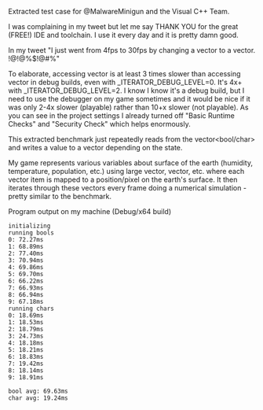 Extracted test case for @MalwareMinigun and the Visual C++ Team.

I was complaining in my tweet but let me say THANK YOU for the great (FREE!) IDE and toolchain. I
use it every day and it is pretty damn good.

In my tweet "I just went from 4fps to 30fps by changing a vector<bool> to a vector<char>. !@!@%$!@#%"

To elaborate, accessing vector<bool> is at least 3 times slower than accessing vector<char> in
debug builds, even with _ITERATOR_DEBUG_LEVEL=0. It's 4x+ with _ITERATOR_DEBUG_LEVEL=2. I know I
know it's a debug build, but I need to use the debugger on my game sometimes and it would be nice
if it was only 2-4x slower (playable) rather than 10+x slower (not playable). As you can see in
the project settings I already turned off "Basic Runtime Checks" and "Security Check" which helps
enormously.

This extracted benchmark just repeatedly reads from the vector<bool/char> and writes a value to a
vector<float> depending on the state.

My game represents various variables about surface of the earth (humidity, temperature,
population, etc.) using large vector<float>, vector<bool>, etc. where each vector item is mapped
to a position/pixel on the earth's surface. It then iterates through these vectors every frame
doing a numerical simulation - pretty similar to the benchmark.


Program output on my machine (Debug/x64 build)

    initializing
    running bools
    0: 72.27ms
    1: 68.89ms
    2: 77.40ms
    3: 70.94ms
    4: 69.86ms
    5: 69.70ms
    6: 66.22ms
    7: 66.93ms
    8: 66.94ms
    9: 67.18ms
    running chars
    0: 18.69ms
    1: 18.53ms
    2: 18.79ms
    3: 24.73ms
    4: 18.18ms
    5: 18.21ms
    6: 18.83ms
    7: 19.42ms
    8: 18.14ms
    9: 18.91ms

    bool avg: 69.63ms
    char avg: 19.24ms
